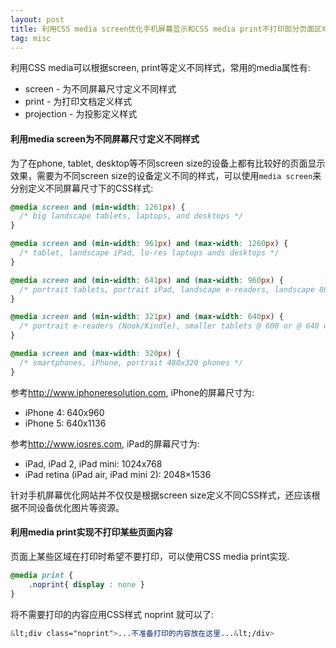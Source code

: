 ```yaml
--- 
layout: post
title: 利用CSS media screen优化手机屏幕显示和CSS media print不打印部分页面区域
tag: misc
---
```


利用CSS media可以根据screen, print等定义不同样式，常用的media属性有:

* screen - 为不同屏幕尺寸定义不同样式
* print - 为打印文档定义样式
* projection - 为投影定义样式

#### 利用media screen为不同屏幕尺寸定义不同样式

为了在phone, tablet, desktop等不同screen size的设备上都有比较好的页面显示效果，需要为不同screen size的设备定义不同的样式，可以使用`media screen`来分别定义不同屏幕尺寸下的CSS样式:

```css
@media screen and (min-width: 1261px) {
  /* big landscape tablets, laptops, and desktops */
}

@media screen and (min-width: 961px) and (max-width: 1260px) {
  /* tablet, landscape iPad, lo-res laptops ands desktops */
}

@media screen and (min-width: 641px) and (max-width: 960px) {
  /* portrait tablets, portrait iPad, landscape e-readers, landscape 800x480 or 854x480 phones */
}

@media screen and (min-width: 321px) and (max-width: 640px) {
  /* portrait e-readers (Nook/Kindle), smaller tablets @ 600 or @ 640 wide. */
}

@media screen and (max-width: 320px) {
  /* smartphones, iPhone, portrait 480x320 phones */
}
```

参考<http://www.iphoneresolution.com>, iPhone的屏幕尺寸为:

* iPhone 4: 640x960
* iPhone 5: 640x1136

参考<http://www.iosres.com>, iPad的屏幕尺寸为:

* iPad, iPad 2, iPad mini: 1024x768
* iPad retina (iPad air, iPad mini 2): 2048×1536

针对手机屏幕优化网站并不仅仅是根据screen size定义不同CSS样式，还应该根据不同设备优化图片等资源。

#### 利用media print实现不打印某些页面内容

页面上某些区域在打印时希望不要打印，可以使用CSS media print实现.

```css
@media print {
    .noprint{ display : none }
}
```

将不需要打印的内容应用CSS样式 noprint 就可以了:

```css
&lt;div class="noprint">...不准备打印的内容放在这里...&lt;/div>
```